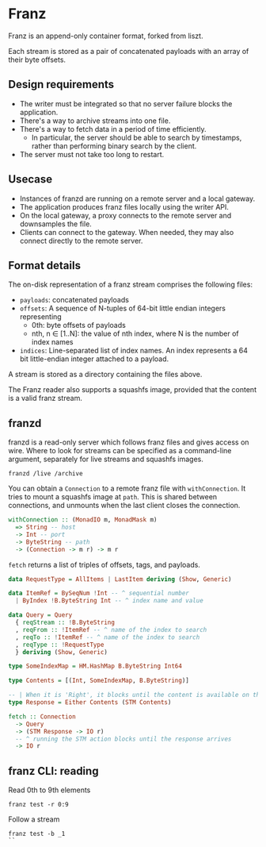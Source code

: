 # Franz

Franz is an append-only container format, forked from liszt.

Each stream is stored as a pair of concatenated payloads with an array of their
byte offsets.

## Design requirements

* The writer must be integrated so that no server failure blocks the application.
* There's a way to archive streams into one file.
* There's a way to fetch data in a period of time efficiently.
    * In particular, the server should be able to search by timestamps, rather than performing binary search by the client.
* The server must not take too long to restart.

## Usecase

* Instances of franzd are running on a remote server and a local gateway.
* The application produces franz files locally using the writer API.
* On the local gateway, a proxy connects to the remote server and downsamples the file.
* Clients can connect to the gateway. When needed, they may also connect directly to the remote server.

## Format details

The on-disk representation of a franz stream comprises the following files:

* `payloads`: concatenated payloads
* `offsets`: A sequence of N-tuples of 64-bit little endian integers representing
    * 0th: byte offsets of payloads
    * nth, n ∈ [1..N]: the value of nth index, where N is the number of index names
* `indices`: Line-separated list of index names. An index represents a 64 bit little-endian integer attached to a payload.

A stream is stored as a directory containing the files above.

The Franz reader also supports a squashfs image, provided that the content is a valid franz stream.

## franzd

franzd is a read-only server which follows franz files and gives access on wire.
Where to look for streams can be specified as a command-line argument, separately for live streams and squashfs images.

```
franzd /live /archive
```

You can obtain a `Connection` to a remote franz file with `withConnection`.
It tries to mount a squashfs image at `path`. This is shared between connections, and unmounts when the last client closes the connection.

```haskell
withConnection :: (MonadIO m, MonadMask m)
  => String -- host
  -> Int -- port
  -> ByteString -- path
  -> (Connection -> m r) -> m r
```

`fetch` returns a list of triples of offsets, tags, and payloads.

```haskell
data RequestType = AllItems | LastItem deriving (Show, Generic)

data ItemRef = BySeqNum !Int -- ^ sequential number
  | ByIndex !B.ByteString Int -- ^ index name and value

data Query = Query
  { reqStream :: !B.ByteString
  , reqFrom :: !ItemRef -- ^ name of the index to search
  , reqTo :: !ItemRef -- ^ name of the index to search
  , reqType :: !RequestType
  } deriving (Show, Generic)

type SomeIndexMap = HM.HashMap B.ByteString Int64

type Contents = [(Int, SomeIndexMap, B.ByteString)]

-- | When it is 'Right', it blocks until the content is available on the server.
type Response = Either Contents (STM Contents)

fetch :: Connection
  -> Query
  -> (STM Response -> IO r)
  -- ^ running the STM action blocks until the response arrives
  -> IO r
```

## franz CLI: reading

Read 0th to 9th elements

```
franz test -r 0:9
```

Follow a stream

```
franz test -b _1
``
